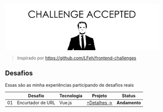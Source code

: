 <p align="center">
  <img src="challenge-accepted.png" alt="CHALLENGE ACCEPTED">
</p>

> Inspirado por https://github.com/LFeh/frontend-challenges

## Desafios

Essas são as minha experiências participando de desafios reais

| | Desafio | Tecnologia | Projeto | Status
|--|--|--|--|--
01 | Encurtador de URL | Vue.js | [+Detalhes →](https://github.com/JeffersonGibin/desafio-encurtador-url) |  **Andamento**
